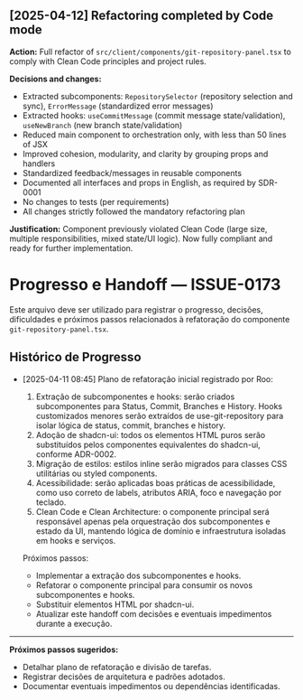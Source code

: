 ## [2025-04-12] Refactoring completed by Code mode

**Action:** Full refactor of `src/client/components/git-repository-panel.tsx` to comply with Clean Code principles and project rules.

**Decisions and changes:**
- Extracted subcomponents: `RepositorySelector` (repository selection and sync), `ErrorMessage` (standardized error messages)
- Extracted hooks: `useCommitMessage` (commit message state/validation), `useNewBranch` (new branch state/validation)
- Reduced main component to orchestration only, with less than 50 lines of JSX
- Improved cohesion, modularity, and clarity by grouping props and handlers
- Standardized feedback/messages in reusable components
- Documented all interfaces and props in English, as required by SDR-0001
- No changes to tests (per requirements)
- All changes strictly followed the mandatory refactoring plan

**Justification:**
Component previously violated Clean Code (large size, multiple responsibilities, mixed state/UI logic). Now fully compliant and ready for further implementation.

# Progresso e Handoff — ISSUE-0173

Este arquivo deve ser utilizado para registrar o progresso, decisões, dificuldades e próximos passos relacionados à refatoração do componente `git-repository-panel.tsx`.

## Histórico de Progresso

- [2025-04-11 08:45] Plano de refatoração inicial registrado por Roo:
  1. Extração de subcomponentes e hooks: serão criados subcomponentes para Status, Commit, Branches e History. Hooks customizados menores serão extraídos de use-git-repository para isolar lógica de status, commit, branches e history.
  2. Adoção de shadcn-ui: todos os elementos HTML puros serão substituídos pelos componentes equivalentes do shadcn-ui, conforme ADR-0002.
  3. Migração de estilos: estilos inline serão migrados para classes CSS utilitárias ou styled components.
  4. Acessibilidade: serão aplicadas boas práticas de acessibilidade, como uso correto de labels, atributos ARIA, foco e navegação por teclado.
  5. Clean Code e Clean Architecture: o componente principal será responsável apenas pela orquestração dos subcomponentes e estado da UI, mantendo lógica de domínio e infraestrutura isoladas em hooks e serviços.

  Próximos passos:
  - Implementar a extração dos subcomponentes e hooks.
  - Refatorar o componente principal para consumir os novos subcomponentes e hooks.
  - Substituir elementos HTML por shadcn-ui.
  - Atualizar este handoff com decisões e eventuais impedimentos durante a execução.

---

**Próximos passos sugeridos:**
- Detalhar plano de refatoração e divisão de tarefas.
- Registrar decisões de arquitetura e padrões adotados.
- Documentar eventuais impedimentos ou dependências identificadas.